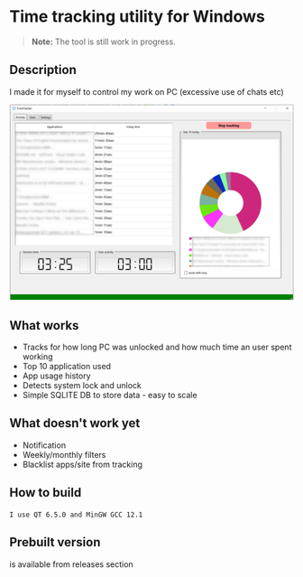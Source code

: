 # Time tracking utility for Windows

> **Note:** The tool is still work in progress.


## Description

I made it for myself to control my work on PC (excessive use of chats etc)

![main tab](screenshot.png)

##  What works

* Tracks for how long PC was unlocked and how much time an user spent working
* Top 10 application used
* App usage history
* Detects system lock and unlock
* Simple SQLITE DB to store data - easy to scale


## What doesn't work yet

* Notification
* Weekly/monthly filters
* Blacklist apps/site from tracking

## How to build

    I use QT 6.5.0 and MinGW GCC 12.1

## Prebuilt version

is available from releases section

